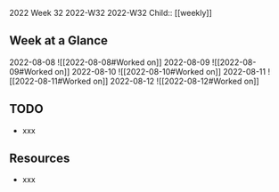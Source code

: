 2022 Week 32
2022-W32 2022-W32
Child:: [[weekly]]

## Week at a Glance

2022-08-08
![[2022-08-08#Worked on]]
2022-08-09
![[2022-08-09#Worked on]]
2022-08-10
![[2022-08-10#Worked on]]
2022-08-11
![[2022-08-11#Worked on]]
2022-08-12
![[2022-08-12#Worked on]]

## TODO

- xxx

## Resources

- xxx


